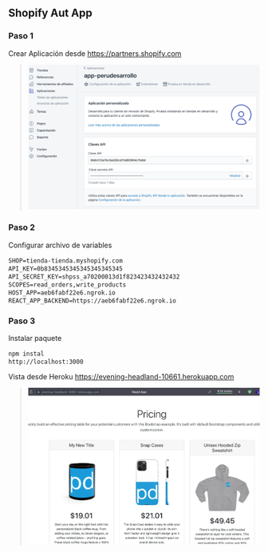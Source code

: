 ## Shopify Aut App

### Paso 1

Crear Aplicación desde https://partners.shopify.com

> ![crear app](https://github.com/perudesarrollo/shopify-react-exporess/blob/main/img/configurar-app.png?raw=true)

### Paso 2
Configurar archivo de variables

```
SHOP=tienda-tienda.myshopify.com
API_KEY=0b8345345345345345345345
API_SECRET_KEY=shpss_a70200013d1f823423432432432
SCOPES=read_orders,write_products
HOST_APP=aeb6fabf22e6.ngrok.io
REACT_APP_BACKEND=https://aeb6fabf22e6.ngrok.io
```
### Paso 3
Instalar paquete
```
npm instal
http://localhost:3000
```

Vista desde Heroku
https://evening-headland-10661.herokuapp.com
> ![mostrar app](https://github.com/perudesarrollo/shopify-react-exporess/blob/main/img/tienda.png?raw=true)
